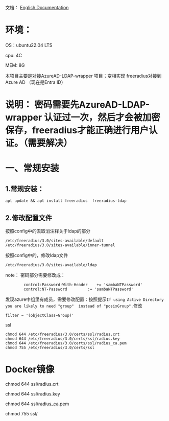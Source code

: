 文档：
[English Documentation](./README-EN.md)

# 环境：
OS：ubuntu22.04 LTS

cpu: 4C

MEM: 8G 

本项目主要是对接AzureAD-LDAP-wrapper 项目；变相实现 freeradius对接到Azure AD （现在是Entra ID）

# 说明： 密码需要先AzureAD-LDAP-wrapper 认证过一次，然后才会被加密保存，freeradius才能正确进行用户认证。（需要解决）

# 一、常规安装
## 1.常规安装：
```
apt update && apt install freeradius  freeradius-ldap
```
## 2.修改配置文件
按照config中的去取消注释关于ldap的部分
```
/etc/freeradius/3.0/sites-available/default
/etc/freeradius/3.0/sites-available/inner-tunnel
```
按照config中的，修改ldap文件

```
/etc/freeradius/3.0/sites-available/ldap
```
note：
密码部分需要修改成：
```
		control:Password-With-Header	+= 'sambaNTPassword'
		control:NT-Password 		:= 'sambaNTPassword'
```
发现azure中组里有成员，需要修改配置：按照提示`If using Active Directory you are likely to need "group"  instead of "posixGroup".`修改
```
filter = '(objectClass=Group)'
```
ssl
```
chmod 644 /etc/freeradius/3.0/certs/ssl/radius.crt
chmod 644 /etc/freeradius/3.0/certs/ssl/radius.key
chmod 644 /etc/freeradius/3.0/certs/ssl/radius_ca.pem
chmod 755 /etc/freeradius/3.0/certs/ssl
```

# Docker镜像

chmod 644 ssl/radius.crt

chmod 644 ssl/radius.key

chmod 644 ssl/radius_ca.pem

chmod 755 ssl/






